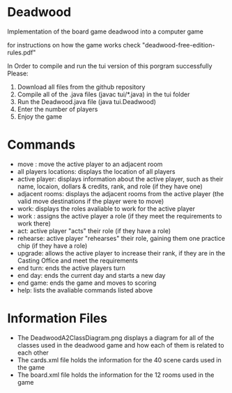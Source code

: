 # Deadwood
Implementation of the board game deadwood into a computer game

for instructions on how the game works check "deadwood-free-edition-rules.pdf"

In Order to compile and run the tui version of this porgram successfully Please:
  1. Download all files from the github repository
  3. Compile all of the .java files (javac tui/*.java) in the tui folder
  4. Run the Deadwood.java file (java tui.Deadwood)
  5. Enter the number of players
  6. Enjoy the game

# Commands
- move <destination>: move the active player to an adjacent room
- all players locations: displays the location of all players
- active player: displays information about the active player, such as their name, locaion, dollars & credits, rank, and role (if they have one)
- adjacent rooms: displays the adjacent rooms from the active player (the valid move destinations if the player were to move)
- work: displays the roles avaliable to work for the active player
- work <role>: assigns the active player a role (if they meet the requirements to work there)
- act: active player "acts" their role (if they have a role)
- rehearse: active player "rehearses" their role, gaining them one practice chip (if they have a role)
- upgrade: allows the active player to increase their rank, if they are in the Casting Office and meet the requirements
- end turn: ends the active players turn
- end day: ends the current day and starts a new day
- end game: ends the game and moves to scoring
- help: lists the avaliable commands listed above

# Information Files
- The DeadwoodA2ClassDiagram.png displays a diagram for all of the classes used in the deadwood game and how each of them is related to each other
- The cards.xml file holds the information for the 40 scene cards used in the game
- The board.xml file holds the information for the 12 rooms used in the game
